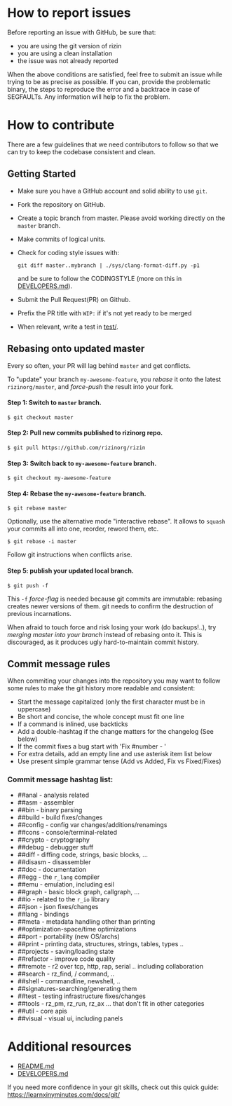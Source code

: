# How to report issues

Before reporting an issue with GitHub, be sure that:
* you are using the git version of rizin
* you are using a clean installation
* the issue was not already reported

When the above conditions are satisfied, feel free to submit an issue
while trying to be as precise as possible. If you can, provide the problematic
binary, the steps to reproduce the error and a backtrace in case of SEGFAULTs.
Any information will help to fix the problem.

# How to contribute

There are a few guidelines that we need contributors to follow so that we can
try to keep the codebase consistent and clean.

## Getting Started

* Make sure you have a GitHub account and solid ability to use `git`.
* Fork the repository on GitHub.
* Create a topic branch from master. Please avoid working directly on the `master` branch.
* Make commits of logical units.
* Check for coding style issues with:

      git diff master..mybranch | ./sys/clang-format-diff.py -p1

  and be sure to follow the CODINGSTYLE (more on this in [DEVELOPERS.md][]).
* Submit the Pull Request(PR) on Github.
* Prefix the PR title with `WIP:` if it's not yet ready to be merged
* When relevant, write a test in [test/](test).

## Rebasing onto updated master

Every so often, your PR will lag behind `master` and get conflicts.

To "update" your branch `my-awesome-feature`, you *rebase* it onto
the latest `rizinorg/master`, and *force-push* the result into your fork.

#### Step 1: Switch to `master` branch.

    $ git checkout master

#### Step 2: Pull new commits published to rizinorg repo.

    $ git pull https://github.com/rizinorg/rizin

#### Step 3: Switch back to `my-awesome-feature` branch.

    $ git checkout my-awesome-feature

#### Step 4: Rebase the `my-awesome-feature` branch.

    $ git rebase master

Optionally, use the alternative mode "interactive rebase". It allows
to `squash` your commits all into one, reorder, reword them, etc.

    $ git rebase -i master

Follow git instructions when conflicts arise.

#### Step 5: publish your updated local branch.

    $ git push -f

This `-f` *force-flag* is needed because git commits are immutable: rebasing
creates newer versions of them. git needs to confirm the destruction of
previous incarnations.

When afraid to touch force and risk losing your work (do backups!..),
try *merging master into your branch* instead of rebasing onto it.
This is discouraged, as it produces ugly hard-to-maintain commit history.

## Commit message rules

When commiting your changes into the repository you may want to follow some
rules to make the git history more readable and consistent:

* Start the message capitalized (only the first character must be in uppercase)
* Be short and concise, the whole concept must fit one line
* If a command is inlined, use backticks
* Add a double-hashtag if the change matters for the changelog (See below)
* If the commit fixes a bug start with 'Fix #number - '
* For extra details, add an empty line and use asterisk item list below
* Use present simple grammar tense (Add vs Added, Fix vs Fixed/Fixes)

### Commit message hashtag list:

* ##anal     - analysis related
* ##asm      - assembler
* ##bin      - binary parsing
* ##build    - build fixes/changes
* ##config   - config var changes/additions/renamings
* ##cons     - console/terminal-related
* ##crypto   - cryptography
* ##debug    - debugger stuff
* ##diff     - diffing code, strings, basic blocks, ...
* ##disasm   - disassembler
* ##doc      - documentation
* ##egg      - the `r_lang` compiler
* ##emu      - emulation, including esil
* ##graph    - basic block graph, callgraph, ...
* ##io       - related to the `r_io` library
* ##json     - json fixes/changes
* ##lang     - bindings
* ##meta     - metadata handling other than printing
* ##optimization-space/time optimizations
* ##port     - portability (new OS/archs)
* ##print    - printing data, structures, strings, tables, types ..
* ##projects - saving/loading state
* ##refactor - improve code quality
* ##remote   - r2 over tcp, http, rap, serial .. including collaboration
* ##search   - rz_find, / command, ..
* ##shell    - commandline, newshell, ..
* ##signatures-searching/generating them
* ##test     - testing infrastructure fixes/changes
* ##tools    - rz_pm, rz_run, rz_ax ... that don't fit in other categories
* ##util     - core apis
* ##visual   - visual ui, including panels

# Additional resources

 * [README.md][]
 * [DEVELOPERS.md][]

[README.md]: https://github.com/rizinorg/rizin/blob/master/README.md
[DEVELOPERS.md]: https://github.com/rizinorg/rizin/blob/master/DEVELOPERS.md

If you need more confidence in your git skills, check out this quick guide:
<https://learnxinyminutes.com/docs/git/>
